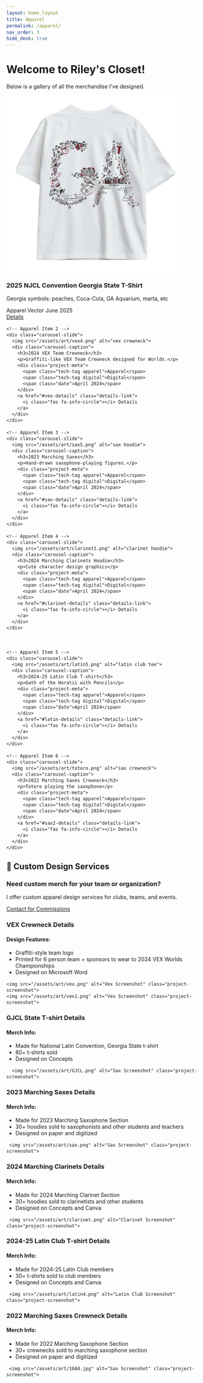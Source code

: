 ```yaml
---
layout: home_layout
title: Apparel
permalink: /apparel/
nav_order: 3 
hide_desk: true
---
```

# Welcome to Riley's Closet!
<p>Below is a gallery of all the merchandise I've designed.</p>

<div class="carousel-container">

  <div class="carousel-track">
    <!-- Apparel Item 1 -->
    <div class="carousel-slide">
      <img src="/assets/art/GJCL3.png" alt="GJCL tshirt">
      <div class="carousel-caption">
        <h3>2025 NJCL Convention Georgia State T-Shirt</h3>
        <p>Georgia symbols: peaches, Coca-Cola, GA Aquarium, marta, etc</p>
        <div class="project-meta">
          <span class="tech-tag apparel">Apparel</span>
          <span class="tech-tag vector">Vector</span>
          <span class="date">June 2025</span>
        </div>
        <a href="#GJCL-details" class="details-link">
          <i class="fas fa-info-circle"></i> Details
        </a>
      </div>
    </div>
    
    <!-- Apparel Item 2 -->
    <div class="carousel-slide">
      <img src="/assets/art/vex4.png" alt="vex crewneck">
      <div class="carousel-caption">
        <h3>2024 VEX Team Crewneck</h3>
        <p>Graffiti-like VEX Team Crewneck designed for Worlds.</p>
        <div class="project-meta">
          <span class="tech-tag apparel">Apparel</span>
          <span class="tech-tag digital">Digital</span>
          <span class="date">April 2024</span>
        </div>
        <a href="#vex-details" class="details-link">
          <i class="fas fa-info-circle"></i> Details
        </a>
      </div>
    </div>
    
    <!-- Apparel Item 3 -->
    <div class="carousel-slide">
      <img src="/assets/art/sax5.png" alt="sax hoodie">
      <div class="carousel-caption">
        <h3>2023 Marching Saxes</h3>
        <p>Hand-drawn saxophone-playing figures.</p>
        <div class="project-meta">
          <span class="tech-tag apparel">Apparel</span>
          <span class="tech-tag digital">Digital</span>
          <span class="date">April 2024</span>
        </div>
        <a href="#sax-details" class="details-link">
          <i class="fas fa-info-circle"></i> Details
        </a>
      </div>
    </div>

    <!-- Apparel Item 4 -->
    <div class="carousel-slide">
      <img src="/assets/art/clarinet1.png" alt="clarinet hoodie">
      <div class="carousel-caption">
        <h3>2024 Marching Clarinets Hoodie</h3>
        <p>Cute character design graphics</p>
        <div class="project-meta">
          <span class="tech-tag apparel">Apparel</span>
          <span class="tech-tag digital">Digital</span>
          <span class="date">April 2024</span>
        </div>
        <a href="#clarinet-details" class="details-link">
          <i class="fas fa-info-circle"></i> Details
        </a>
      </div>
    </div>



    <!-- Apparel Item 5 -->
    <div class="carousel-slide">
      <img src="/assets/art/latin5.png" alt="latin club tee">
      <div class="carousel-caption">
        <h3>2024-25 Latin Club T-shirt</h3>
        <p>Oath of the Horatii with Pencils</p>
        <div class="project-meta">
          <span class="tech-tag apparel">Apparel</span>
          <span class="tech-tag digital">Digital</span>
          <span class="date">April 2024</span>
        </div>
        <a href="#latin-details" class="details-link">
          <i class="fas fa-info-circle"></i> Details
        </a>
      </div>
    </div>

    <!-- Apparel Item 6 -->
    <div class="carousel-slide">
      <img src="/assets/art/totoro.png" alt="sax crewneck">
      <div class="carousel-caption">
        <h3>2022 Marching Saxes Crewneck</h3>
        <p>Totoro playing the saxophone</p>
        <div class="project-meta">
          <span class="tech-tag apparel">Apparel</span>
          <span class="tech-tag digital">Digital</span>
          <span class="date">April 2024</span>
        </div>
        <a href="#sax2-details" class="details-link">
          <i class="fas fa-info-circle"></i> Details
        </a>
      </div>
    </div>
    
  </div>
</div>



## 🎨 Custom Design Services

<div class="store-cta">
  <h3>Need custom merch for your team or organization?</h3>
  <p>I offer custom apparel design services for clubs, teams, and events.</p>
  <a href="mailto:rileys435123@gmail.com" class="store-button">
    <i class="fas fa-envelope"></i> Contact for Commissions
  </a>
</div>



<!-- Details Sections -->
<div id="vex-details" class="project-details">
  <h3>VEX Crewneck Details</h3>
  <div class="details-content">
    <h4>Design Features:</h4>
    <ul>
      <li>Graffiti-style team logo</li>
      <li>Printed for 6 person team + sponsors to wear to 2024 VEX Worlds Championships</li>
      <li>Designed on Microsoft Word</li>
    </ul>
    
    
    <img src="/assets/art/vex.png" alt="Vex Screenshot" class="project-screenshot">
    <img src="/assets/art/vex1.png" alt="Vex Screenshot" class="project-screenshot">

    
  </div>
</div>

<div id="GJCL-details" class="project-details">
  <h3>GJCL State T-shirt Details</h3>
  <div class="details-content">
    <h4>Merch Info:</h4>
    <ul>
      <li>Made for National Latin Convention, Georgia State t-shirt</li>
      <li>80+ t-shirts sold</li>
      <li>Designed on Concepts</li>
    </ul>
    
    
      <img src="/assets/art/GJCL.png" alt="Sax Screenshot" class="project-screenshot">
    
  </div>
</div>


<div id="sax-details" class="project-details">
  <h3>2023 Marching Saxes Details</h3>
  <div class="details-content">
    <h4>Merch Info:</h4>
    <ul>
      <li>Made for 2023 Marching Saxophone Section</li>
      <li>30+ hoodies sold to saxophonists and other students and teachers</li>
      <li>Designed on paper and digitized</li>
    </ul>
    
     <img src="/assets/art/sax.png" alt="Sax Screenshot" class="project-screenshot">

  </div>
</div>

<div id="clarinet-details" class="project-details">
  <h3>2024 Marching Clarinets Details</h3>
  <div class="details-content">
    <h4>Merch Info:</h4>
    <ul>
      <li>Made for 2024 Marching Clarinet Section</li>
      <li>30+ hoodies sold to clarinetists and other students</li>
      <li>Designed on Concepts and Canva</li>
    </ul>
    
     <img src="/assets/art/clarinet.png" alt="Clarinet Screenshot" class="project-screenshot">

  </div>
</div>

<div id="latin-details" class="project-details">
  <h3>2024-25 Latin Club T-shirt Details</h3>
  <div class="details-content">
    <h4>Merch Info:</h4>
    <ul>
      <li>Made for 2024-25 Latin Club members</li>
      <li>30+ t-shirts sold to club members</li>
      <li>Designed on Concepts and Canva</li>
    </ul>
    
     <img src="/assets/art/latin4.png" alt="Latin Club Screenshot" class="project-screenshot">

  </div>
</div>


<div id="sax2-details" class="project-details">
  <h3>2022 Marching Saxes Crewneck Details</h3>
  <div class="details-content">
    <h4>Merch Info:</h4>
    <ul>
      <li>Made for 2022 Marching Saxophone Section</li>
      <li>30+ crewnecks sold to marching saxophone section</li>
      <li>Designed on paper and digitized</li>
    </ul>
    
     <img src="/assets/art/1684.jpg" alt="Sax Screenshot" class="project-screenshot">

  </div>
</div>
